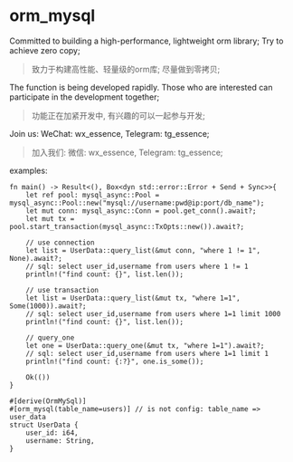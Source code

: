 # orm_mysql

Committed to building a high-performance, lightweight orm library; Try to achieve zero copy;
>致力于构建高性能、轻量级的orm库; 尽量做到零拷贝;

The function is being developed rapidly. Those who are interested can participate in the development together; 
>功能正在加紧开发中, 有兴趣的可以一起参与开发; 

Join us: WeChat: wx_essence, Telegram: tg_essence;
>加入我们: 微信: wx_essence, Telegram: tg_essence;


examples:

    fn main() -> Result<(), Box<dyn std::error::Error + Send + Sync>>{
        let ref pool: mysql_async::Pool = mysql_async::Pool::new("mysql://username:pwd@ip:port/db_name");
        let mut conn: mysql_async::Conn = pool.get_conn().await?;
        let mut tx = pool.start_transaction(mysql_async::TxOpts::new()).await?;

        // use connection
        let list = UserData::query_list(&mut conn, "where 1 != 1", None).await?;
        // sql: select user_id,username from users where 1 != 1
        println!("find count: {}", list.len());

        // use transaction
        let list = UserData::query_list(&mut tx, "where 1=1", Some(1000)).await?;
        // sql: select user_id,username from users where 1=1 limit 1000
        println!("find count: {}", list.len());

        // query_one
        let one = UserData::query_one(&mut tx, "where 1=1").await?;
        // sql: select user_id,username from users where 1=1 limit 1
        println!("find count: {:?}", one.is_some());

        Ok(())
    }

    #[derive(OrmMySql)]
    #[orm_mysql(table_name=users)] // is not config: table_name => user_data
    struct UserData {
        user_id: i64,
        username: String,
    }